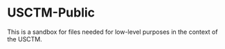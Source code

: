 # USCTM-Public

This is a sandbox for files needed for low-level purposes in the context of the USCTM.
